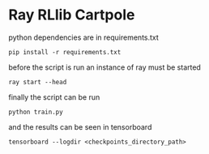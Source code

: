 # Ray RLlib Cartpole

python dependencies are in requirements.txt

```
pip install -r requirements.txt
```

before the script is run an instance of ray must be started

```
ray start --head
```

finally the script can be run

```
python train.py
```

and the results can be seen in tensorboard 

```
tensorboard --logdir <checkpoints_directory_path>
```
